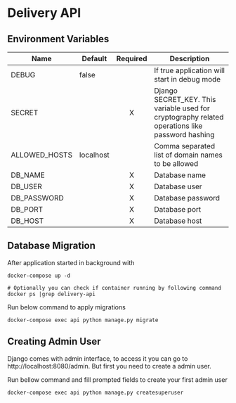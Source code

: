 # Delivery API

## Environment Variables

| Name          | Default   | Required | Description                                                                                     |
|---------------|-----------|:--------:|-------------------------------------------------------------------------------------------------|
| DEBUG         | false     |          | If true application will start in debug mode                                                    |
| SECRET        |           | X        | Django SECRET_KEY. This variable used for cryptography related operations like password hashing |
| ALLOWED_HOSTS | localhost |          | Comma separated list of domain names to be allowed                                              |
| DB_NAME       |           | X        | Database name                                                                                   |
| DB_USER       |           | X        | Database user                                                                                   |
| DB_PASSWORD   |           | X        | Database password                                                                               |
| DB_PORT       |           | X        | Database port                                                                                   |
| DB_HOST       |           | X        | Database host                                                                                   |

## Database Migration

After application started in background with
```
docker-compose up -d

# Optionally you can check if container running by following command
docker ps |grep delivery-api
```

Run below command to apply migrations
```
docker-compose exec api python manage.py migrate
```

## Creating Admin User

Django comes with admin interface, to access it you can go to http://localhost:8080/admin.
But first you need to create a admin user.

Run bellow command and fill prompted fields to create your first admin user
```
docker-compose exec api python manage.py createsuperuser
```
